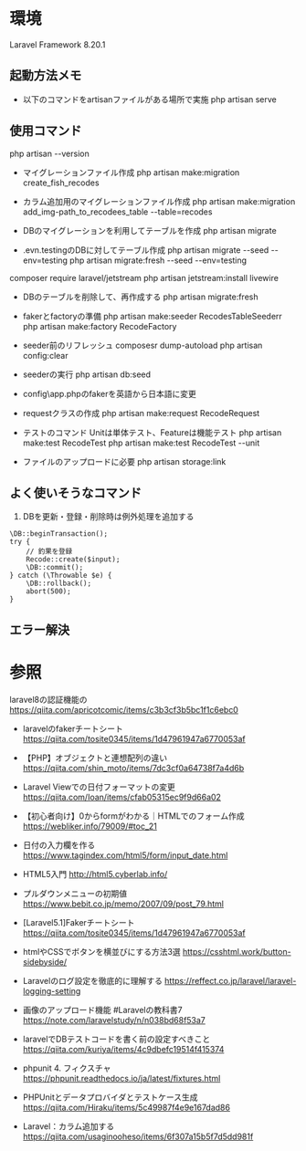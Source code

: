 # 環境
Laravel Framework 8.20.1

## 起動方法メモ
- 以下のコマンドをartisanファイルがある場所で実施
php artisan serve 



## 使用コマンド
php artisan --version

- マイグレーションファイル作成
php artisan make:migration create_fish_recodes

- カラム追加用のマイグレーションファイル作成
php artisan make:migration add_img-path_to_recodees_table --table=recodes

- DBのマイグレーションを利用してテーブルを作成
php artisan migrate

- .evn.testingのDBに対してテーブル作成
php artisan migrate --seed --env=testing
php artisan migrate:fresh --seed --env=testing

composer require laravel/jetstream
php artisan jetstream:install livewire

- DBのテーブルを削除して、再作成する
  php artisan migrate:fresh

- fakerとfactoryの準備
 php artisan make:seeder RecodesTableSeederr
 php artisan make:factory RecodeFactory


- seeder前のリフレッシュ
 composesr dump-autoload
 php artisan config:clear

 - seederの実行
 php artisan db:seed

-  config\app.phpのfakerを英語から日本語に変更

- requestクラスの作成
 php artisan make:request RecodeRequest 

 - テストのコマンド
 Unitは単体テスト、Featureは機能テスト
 php artisan make:test RecodeTest
 php artisan make:test RecodeTest --unit

- ファイルのアップロードに必要
php artisan storage:link

## よく使いそうなコマンド

1. DBを更新・登録・削除時は例外処理を追加する

```
\DB::beginTransaction();
try {
    // 釣果を登録
    Recode::create($input);
    \DB::commit();
} catch (\Throwable $e) {
    \DB::rollback();
    abort(500);
}
```

## エラー解決

# 参照
laravel8の認証機能の
https://qiita.com/apricotcomic/items/c3b3cf3b5bc1f1c6ebc0

- laravelのfakerチートシート
https://qiita.com/tosite0345/items/1d47961947a6770053af

- 【PHP】オブジェクトと連想配列の違い
https://qiita.com/shin_moto/items/7dc3cf0a64738f7a4d6b

- Laravel Viewでの日付フォーマットの変更
https://qiita.com/Ioan/items/cfab05315ec9f9d66a02

- 【初心者向け】0からformがわかる｜HTMLでのフォーム作成
https://webliker.info/79009/#toc_21

- 日付の入力欄を作る
https://www.tagindex.com/html5/form/input_date.html

- HTML5入門
http://html5.cyberlab.info/

- プルダウンメニューの初期値
https://www.bebit.co.jp/memo/2007/09/post_79.html

-  [Laravel5.1]Fakerチートシート
https://qiita.com/tosite0345/items/1d47961947a6770053af

- htmlやCSSでボタンを横並びにする方法3選
https://csshtml.work/button-sidebyside/

- Laravelのログ設定を徹底的に理解する
https://reffect.co.jp/laravel/laravel-logging-setting

- 画像のアップロード機能 #Laravelの教科書7
https://note.com/laravelstudy/n/n038bd68f53a7

- laravelでDBテストコードを書く前の設定すべきこと
https://qiita.com/kuriya/items/4c9dbefc19514f415374

- phpunit 4. フィクスチャ
https://phpunit.readthedocs.io/ja/latest/fixtures.html

- PHPUnitとデータプロバイダとテストケース生成
https://qiita.com/Hiraku/items/5c49987f4e9e167dad86

- Laravel：カラム追加する
https://qiita.com/usaginooheso/items/6f307a15b5f7d5dd981f